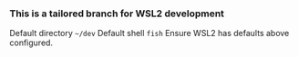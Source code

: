 ### This is a tailored branch for WSL2 development
Default directory `~/dev`
Default shell `fish`
Ensure WSL2 has defaults above configured.